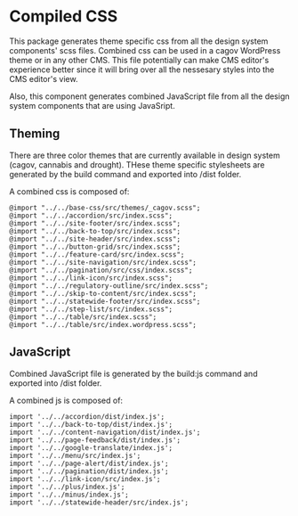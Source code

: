 # Compiled CSS

This package generates theme specific css from all the design system components' scss files. Combined css can be used in a cagov WordPress theme or in any other CMS. This file potentially can make CMS editor's experience better since it will bring over all the nessesary styles into the CMS editor's view. 

Also, this component generates combined JavaScript file from all the design system components that are using JavaSript.


## Theming

There are three color themes that are currently available in design system (cagov, cannabis and drought). THese theme specific stylesheets are generated by the build command and exported into /dist folder.

A combined css is composed of:

```
@import "../../base-css/src/themes/_cagov.scss";
@import "../../accordion/src/index.scss";
@import "../../site-footer/src/index.scss";
@import "../../back-to-top/src/index.scss";
@import "../../site-header/src/index.scss";
@import "../../button-grid/src/index.scss";
@import "../../feature-card/src/index.scss";
@import "../../site-navigation/src/index.scss";
@import "../../pagination/src/css/index.scss";
@import "../../link-icon/src/index.scss";
@import "../../regulatory-outline/src/index.scss";
@import "../../skip-to-content/src/index.scss";
@import "../../statewide-footer/src/index.scss";
@import "../../step-list/src/index.scss";
@import "../../table/src/index.scss";
@import "../../table/src/index.wordpress.scss";
```

## JavaScript

Combined JavaScript file is generated by the build:js command and exported into /dist folder.

A combined js is composed of:

```
import '../../accordion/dist/index.js';
import '../../back-to-top/dist/index.js';
import '../../content-navigation/dist/index.js';
import '../../page-feedback/dist/index.js';
import '../../google-translate/index.js';
import '../../menu/src/index.js';
import '../../page-alert/dist/index.js';
import '../../pagination/dist/index.js';
import '../../link-icon/src/index.js';
import '../../plus/index.js';
import '../../minus/index.js';
import '../../statewide-header/src/index.js';
```



